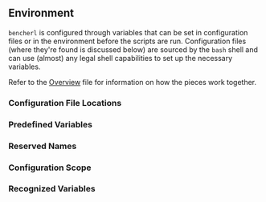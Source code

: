 ## Environment

`bencherl` is configured through variables that can be set in configuration
files or in the environment before the scripts are run.  Configuration
files (where they're found is discussed below) are sourced by the `bash`
shell and can use (almost) any legal shell capabilities to set up the
necessary variables.

Refer to the [Overview](Overview.md) file for information on how the pieces
work together.

### Configuration File Locations


### Predefined Variables


### Reserved Names


### Configuration Scope


### Recognized Variables


